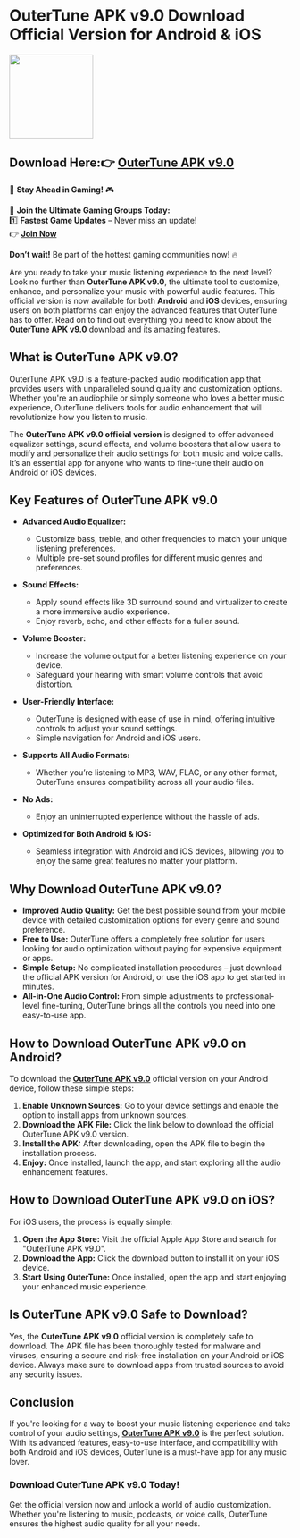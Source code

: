# OuterTune APK v9.0 Download Official Version for Android & iOS
<img src="https://github.com/user-attachments/assets/cf43df2b-cdba-4603-9e49-12b750f4f290" width="150" />

## Download Here:👉 [ OuterTune APK v9.0](https://apkbros.com/outertune-apk/) 
🚀 **Stay Ahead in Gaming!** 🎮

📢 **Join the Ultimate Gaming Groups Today:**  
1️⃣ **Fastest Game Updates** – Never miss an update!  
👉 [**Join Now**](https://t.me/apkbros_official)

**Don’t wait!** Be part of the hottest gaming communities now! 🔥

Are you ready to take your music listening experience to the next level? Look no further than **OuterTune APK v9.0**, the ultimate tool to customize, enhance, and personalize your music with powerful audio features. This official version is now available for both **Android** and **iOS** devices, ensuring users on both platforms can enjoy the advanced features that OuterTune has to offer. Read on to find out everything you need to know about the **OuterTune APK v9.0** download and its amazing features.

## What is OuterTune APK v9.0?

OuterTune APK v9.0 is a feature-packed audio modification app that provides users with unparalleled sound quality and customization options. Whether you're an audiophile or simply someone who loves a better music experience, OuterTune delivers tools for audio enhancement that will revolutionize how you listen to music.

The **OuterTune APK v9.0 official version** is designed to offer advanced equalizer settings, sound effects, and volume boosters that allow users to modify and personalize their audio settings for both music and voice calls. It’s an essential app for anyone who wants to fine-tune their audio on Android or iOS devices.

## Key Features of OuterTune APK v9.0

- **Advanced Audio Equalizer:**
  - Customize bass, treble, and other frequencies to match your unique listening preferences.
  - Multiple pre-set sound profiles for different music genres and preferences.

- **Sound Effects:**
  - Apply sound effects like 3D surround sound and virtualizer to create a more immersive audio experience.
  - Enjoy reverb, echo, and other effects for a fuller sound.

- **Volume Booster:**
  - Increase the volume output for a better listening experience on your device.
  - Safeguard your hearing with smart volume controls that avoid distortion.

- **User-Friendly Interface:**
  - OuterTune is designed with ease of use in mind, offering intuitive controls to adjust your sound settings.
  - Simple navigation for Android and iOS users.

- **Supports All Audio Formats:**
  - Whether you’re listening to MP3, WAV, FLAC, or any other format, OuterTune ensures compatibility across all your audio files.

- **No Ads:**
  - Enjoy an uninterrupted experience without the hassle of ads.

- **Optimized for Both Android & iOS:**
  - Seamless integration with Android and iOS devices, allowing you to enjoy the same great features no matter your platform.

## Why Download OuterTune APK v9.0?

- **Improved Audio Quality:** Get the best possible sound from your mobile device with detailed customization options for every genre and sound preference.
- **Free to Use:** OuterTune offers a completely free solution for users looking for audio optimization without paying for expensive equipment or apps.
- **Simple Setup:** No complicated installation procedures – just download the official APK version for Android, or use the iOS app to get started in minutes.
- **All-in-One Audio Control:** From simple adjustments to professional-level fine-tuning, OuterTune brings all the controls you need into one easy-to-use app.

## How to Download OuterTune APK v9.0 on Android?

To download the **[ OuterTune APK v9.0](https://apkbros.com/outertune-apk/)** official version on your Android device, follow these simple steps:

1. **Enable Unknown Sources:** Go to your device settings and enable the option to install apps from unknown sources.
2. **Download the APK File:** Click the link below to download the official OuterTune APK v9.0 version.
3. **Install the APK:** After downloading, open the APK file to begin the installation process.
4. **Enjoy:** Once installed, launch the app, and start exploring all the audio enhancement features.

## How to Download OuterTune APK v9.0 on iOS?

For iOS users, the process is equally simple:

1. **Open the App Store:** Visit the official Apple App Store and search for "OuterTune APK v9.0".
2. **Download the App:** Click the download button to install it on your iOS device.
3. **Start Using OuterTune:** Once installed, open the app and start enjoying your enhanced music experience.

## Is OuterTune APK v9.0 Safe to Download?

Yes, the **OuterTune APK v9.0** official version is completely safe to download. The APK file has been thoroughly tested for malware and viruses, ensuring a secure and risk-free installation on your Android or iOS device. Always make sure to download apps from trusted sources to avoid any security issues.

## Conclusion

If you're looking for a way to boost your music listening experience and take control of your audio settings, **[ OuterTune APK v9.0](https://apkbros.com/outertune-apk/)** is the perfect solution. With its advanced features, easy-to-use interface, and compatibility with both Android and iOS devices, OuterTune is a must-have app for any music lover.

### Download OuterTune APK v9.0 Today!
Get the official version now and unlock a world of audio customization. Whether you're listening to music, podcasts, or voice calls, OuterTune ensures the highest audio quality for all your needs.
